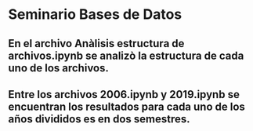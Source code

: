 # Seminario Bases de Datos
## En el archivo Anàlisis estructura de archivos.ipynb se analizò la estructura de cada uno de los archivos.
## Entre los archivos 2006.ipynb y 2019.ipynb se encuentran los resultados para cada uno de los años divididos es en dos semestres.
